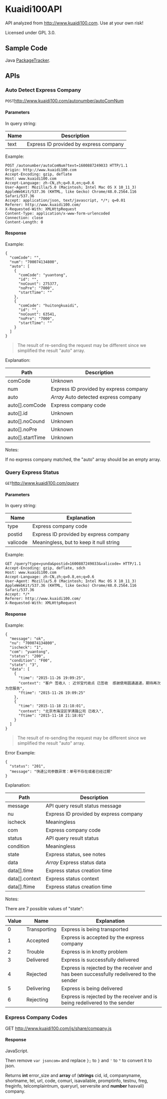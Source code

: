 Kuaidi100API
=====

API analyzed from <http://www.kuaidi100.com>. Use at your own risk!

Licensed under GPL 3.0.

Sample Code
-----

Java [PackageTracker](https://github.com/fython/PackageTracker).

APIs
-----

### Auto Detect Express Company

`POST`<http://www.kuaidi100.com/autonumber/autoComNum>

#### Parameters

In query string:

|Name|Description                           |
|----|--------------------------------------|
|text|Express ID provided by express company|

Example:

```
POST /autonumber/autoComNum?text=1600887249033 HTTP/1.1
Origin: http://www.kuaidi100.com
Accept-Encoding: gzip, deflate
Host: www.kuaidi100.com
Accept-Language: zh-CN,zh;q=0.8,en;q=0.6
User-Agent: Mozilla/5.0 (Macintosh; Intel Mac OS X 10_11_3) AppleWebKit/537.36 (KHTML, like Gecko) Chrome/48.0.2564.116 Safari/537.36
Accept: application/json, text/javascript, */*; q=0.01
Referer: http://www.kuaidi100.com/
X-Requested-With: XMLHttpRequest
Content-Type: application/x-www-form-urlencoded
Connection: close
Content-Length: 0

```

#### Response

Example:

```
{
  "comCode": "",
  "num": "700074134800",
  "auto": [
    {
      "comCode": "yuantong",
      "id": "",
      "noCount": 275377,
      "noPre": "7000",
      "startTime": ""
    },
    {
      "comCode": "huitongkuaidi",
      "id": "",
      "noCount": 63541,
      "noPre": "7000",
      "startTime": ""
    }
  ]
}
```

> The result of re-sending the request may be different since we simplified the result "auto" array.

Explanation:

|Path            |Description                           |
|----------------|--------------------------------------|
|comCode         |Unknown                               |
|num             |Express ID provided by express company|
|auto            |*Array* Auto detected express company |
|auto[].comCode  |Express company code                  |
|auto[].id       |Unknown                               |
|auto[].noCound  |Unknown                               |
|auto[].noPre    |Unknown                               |
|auto[].startTime|Unknown                               |

Notes:

If no express company matched, the "auto" array should be an empty array.

### Query Express Status

`GET`<http://www.kuaidi100.com/query>

#### Parameters

In query string:

|Name    |Explanation                            |
|--------|---------------------------------------|
|type    |Express company code                   |
|postid  |Express ID provided by express company |
|valicode|Meaningless, but to keep it null string|

Example:

```
GET /query?type=yunda&postid=1600887249033&valicode= HTTP/1.1
Accept-Encoding: gzip, deflate, sdch
Host: www.kuaidi100.com
Accept-Language: zh-CN,zh;q=0.8,en;q=0.6
User-Agent: Mozilla/5.0 (Macintosh; Intel Mac OS X 10_11_3) AppleWebKit/537.36 (KHTML, like Gecko) Chrome/48.0.2564.116 Safari/537.36
Accept: */*
Referer: http://www.kuaidi100.com/
X-Requested-With: XMLHttpRequest
```

#### Response

Example:

```
{
  "message": "ok",
  "nu": "700074134800",
  "ischeck": "1",
  "com": "yuantong",
  "status": "200",
  "condition": "F00",
  "state": "3",
  "data": [
    {
      "time": "2015-11-26 19:09:25",
      "context": "客户 签收人 : 近邻宝代收点 已签收  感谢使用圆通速递，期待再次为您服务",
      "ftime": "2015-11-26 19:09:25"
    },
    {
      "time": "2015-11-18 21:18:01",
      "context": "北京市海淀区学清路公司 已收入",
      "ftime": "2015-11-18 21:18:01"
    }
  ]
}
```

> The result of re-sending the request may be different since we simplified the result "auto" array.

Error Example:

```
{
  "status": "201",
  "message": "快递公司参数异常：单号不存在或者已经过期"
}
```

Explanation:

|Path            |Description                           |
|----------------|--------------------------------------|
|message         |API query result status message       |
|nu              |Express ID provided by express company|
|ischeck         |Meaningless                           |
|com             |Express company code                  |
|status          |API query result status               |
|condition       |Meaningless                           |
|state           |Express status, see notes             |
|data            |*Array* Express status data           |
|data[].time     |Express status creation time          |
|data[].context  |Express status context                |
|data[].ftime    |Express status creation time          |

Notes:

There are 7 possible values of "state":

|Value|Name         |Explanation                                                                            |
|-----|-------------|---------------------------------------------------------------------------------------|
|0    |Transporting |Express is being transported                                                           |
|1    |Accepted     |Express is accepted by the express company                                             |
|2    |Trouble      |Express is in knotty problem                                                           |
|3    |Delivered    |Express is successfully delivered                                                      |
|4    |Rejected     |Express is rejected by the receiver and has been successfully redelivered to the sender|
|5    |Delivering   |Express is being delivered                                                             |
|6    |Rejecting    |Express is rejected by the receiver and is being redelivered to the sender             |

### Express Company Codes

GET <http://www.kuaidi100.com/js/share/company.js>

#### Response

JavaScript.

Then remove `var jsoncom=` and replace `};` to `}` and `'` to `"` to convert it to json.

Returns **int** error_size and **array** of (**strings** cid, id, companyname, shortname, tel, url, code, comurl, isavailable, promptinfo,					testnu, freg, freginfo, telcomplaintnum, queryurl, serversite and **number** hasvali) company.